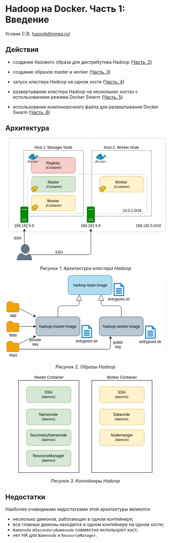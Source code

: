 # Hadoop на Docker. Часть 1: Введение

Усовик С.В. (usovik@mirea.ru)



## Действия

- создание базового образа для дистрибутива Hadoop ([Часть. 2](hadoop_docker_part_2.md))

- создание образов master и worker ([Часть. 3](hadoop_docker_part_3.md))

- запуск кластера Hadoop на одном хосте ([Часть. 4](hadoop_docker_part_4.md))

- развертывание кластера Hadoop на нескольких хостах с использованием режима Docker Swarm ([Часть. 5](hadoop_docker_part_5.md))

- использование компоновочного файла для развертывания Docker Swarm ([Часть. 6](hadoop_docker_part_6.md))

  

## Архитектура

<center>

![ Hadoop Cluster Architecture](img/docker/hd_swarm_3.png "Hadoop Cluster Architecture")

<i>Рисунок 1. Архитектура кластера Hadoop</i>
</center>

<center>

![ Hadoop Images](img/docker/hd_cluster_images.png "Hadoop Images")

<i>Рисунок 2. Образы Hadoop</i>
</center>

<center>

![ Hadoop Containers](img/docker/hd_cluster_containers.png "Hadoop Containers")

<i>Рисунок 3. Контейнеры Hadoop</i>
</center>

## Недостатки

Наиболее очевидными недостатками этой архитектуры являются

- несколько демонов, работающих в одном контейнере;
- все главные демоны находятся в одном контейнере на одном хосте;
- `Namenode` и`SecondaryNamenode` совместно используют хост;
- нет HA для `Namenode` и `ResourceManager`.
